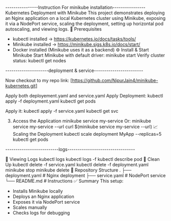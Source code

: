 ----------------Instruction For minikube installation----------------
Kubernetes Deployment with Minikube
This project demonstrates deploying an Nginx application on a local Kubernetes cluster using Minikube, exposing it via a NodePort service, scaling the deployment, setting up horizontal pod autoscaling, and viewing logs.
📌 Prerequisites
- kubectl installed → https://kubernetes.io/docs/tasks/tools/
- Minikube installed → https://minikube.sigs.k8s.io/docs/start/
- Docker installed (Minikube uses it as a backend)
⚙️ Install & Start Minikube
Start Minikube with default driver:
minikube start
Verify cluster status:
kubectl get nodes

---------------------deployment & service------------------------

Now checkout to my repo link: [https://github.com/NipurJain4/minikube-kubernetes.git]

Apply both deployement.yaml and service.yaml 
Apply Deployment:
kubectl apply -f deployment.yaml
kubectl get pods

Apply it:
kubectl apply -f service.yaml
kubectl get svc

3. Access the Application
minikube service my-service
Or:
minikube service my-service --url
curl $(minikube service my-service --url)
📈 Scaling the Deployment
kubectl scale deployment MyApp --replicas=5
kubectl get pods

--------------------------logs---------------------------------

📜 Viewing Logs
kubectl logs <pod-name>
kubectl logs -f <pod-name>
kubectl describe pod <pod-name>
🧹 Clean Up
kubectl delete -f service.yaml
kubectl delete -f deployment.yaml
minikube stop
minikube delete
📂 Repository Structure
.
├── deployment.yaml   # Nginx deployment
├── service.yaml      # NodePort service
└── README.md         # Instructions
✅ Summary
This setup:
- Installs Minikube locally
- Deploys an Nginx application
- Exposes it via NodePort service
- Scales manually
- Checks logs for debugging



